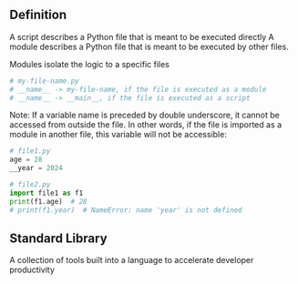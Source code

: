 ## Definition
A script describes a Python file that is meant to be executed directly
A module describes a Python file that is meant to be executed by other files. 

Modules isolate the logic to a specific files

```python
# my-file-name.py
# __name__ -> my-file-name, if the file is executed as a module
# __name__ -> __main__, if the file is executed as a script
```

Note:
If a variable name is preceded by double underscore, it cannot be accessed from outside the file. In other words, if the file is imported as a module in another file, this variable will not be accessible:
```python
# file1.py
age = 28
__year = 2024

# file2.py
import file1 as f1
print(f1.age)  # 28
# print(f1.year)  # NameError: name 'year' is not defined
```
## Standard Library
A collection of tools built into a language to accelerate developer productivity


